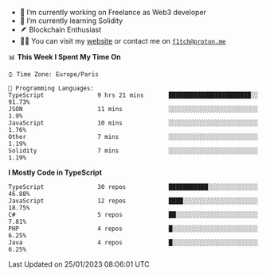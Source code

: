 - 🔭 I’m currently working on Freelance as Web3 developer
- 🌱 I’m currently learning Solidity
- 🪶 Blockchain Enthusiast
- 👨‍💻 You can visit my [website](https://f1tch.xyz) or contact me on [`f1tch@proton.me`](mailto:f1tch@proton.me)

<!--START_SECTION:waka-->
📊 **This Week I Spent My Time On** 

```text
⌚︎ Time Zone: Europe/Paris

💬 Programming Languages: 
TypeScript               9 hrs 21 mins       ███████████████████████░░   91.73% 
JSON                     11 mins             ░░░░░░░░░░░░░░░░░░░░░░░░░   1.9% 
JavaScript               10 mins             ░░░░░░░░░░░░░░░░░░░░░░░░░   1.76% 
Other                    7 mins              ░░░░░░░░░░░░░░░░░░░░░░░░░   1.19% 
Solidity                 7 mins              ░░░░░░░░░░░░░░░░░░░░░░░░░   1.19%

```

**I Mostly Code in TypeScript** 

```text
TypeScript               30 repos            ███████████░░░░░░░░░░░░░░   46.88% 
JavaScript               12 repos            ████░░░░░░░░░░░░░░░░░░░░░   18.75% 
C#                       5 repos             ██░░░░░░░░░░░░░░░░░░░░░░░   7.81% 
PHP                      4 repos             █░░░░░░░░░░░░░░░░░░░░░░░░   6.25% 
Java                     4 repos             █░░░░░░░░░░░░░░░░░░░░░░░░   6.25%

```



 Last Updated on 25/01/2023 08:06:01 UTC
<!--END_SECTION:waka-->
